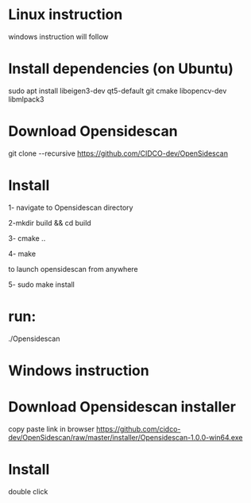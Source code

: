 # Linux instruction
windows instruction will follow

# Install dependencies (on Ubuntu)
sudo apt install libeigen3-dev qt5-default git cmake libopencv-dev libmlpack3

# Download Opensidescan
git clone --recursive https://github.com/CIDCO-dev/OpenSidescan


# Install
1- navigate to Opensidescan directory

2-mkdir build && cd build

3- cmake ..

4- make

to launch opensidescan from anywhere

5- sudo make install

# run:
./Opensidescan


# Windows instruction

# Download Opensidescan installer
copy paste link in browser 
https://github.com/cidco-dev/OpenSidescan/raw/master/installer/Opensidescan-1.0.0-win64.exe

# Install 
double click

